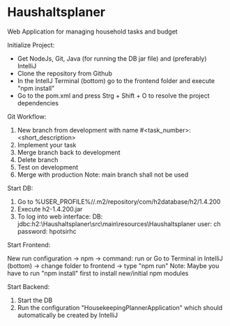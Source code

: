 # Haushaltsplaner
Web Application for managing household tasks and budget

Initialize Project:
- Get NodeJs, Git, Java (for running the DB jar file) and (preferably) IntelliJ
- Clone the repository from Github
- In the IntellJ Terminal (bottom) go to the frontend folder and execute "npm install"
- Go to the pom.xml and press Strg + Shift + O to resolve the project dependencies


Git Workflow:

1.  New branch from development with name #<task_number>: <short_description>
2.  Implement your task
3.  Merge branch back to development
4.  Delete branch
5.  Test on development
6.  Merge with production
    Note: main branch shall not be used


Start DB:

1.  Go to %USER_PROFILE%/<username>/.m2/repository/com/h2database/h2/1.4.200
2.  Execute h2-1.4.200.jar
3.  To log into web interface:
    DB:  jdbc:h2:<Path to IntelliJ project>\Haushaltsplaner\src\main\resources\Haushaltsplaner
    user: ch
    password: hpotsirhc


Start Frontend:

New run configuration -> npm -> command: run
or
Go to Terminal in IntelliJ (bottom) -> change folder to frontend -> type "npm run"
Note: Maybe you have to run "npm install" first to install new/initial npm modules


Start Backend:

1. Start the DB
2. Run the configuration "HousekeepingPlannerApplication" which should automatically be created by IntelliJ

